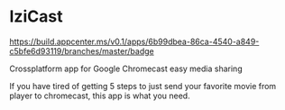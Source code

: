 # IziCast

https://build.appcenter.ms/v0.1/apps/6b99dbea-86ca-4540-a849-c5bfe6d93119/branches/master/badge

Crossplatform app for Google Chromecast easy media sharing

If you have tired of getting 5 steps to just send your favorite movie from player to chromecast, this app is what you need.
